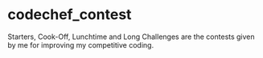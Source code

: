 # codechef_contest

Starters, Cook-Off, Lunchtime and Long Challenges are the contests given by me for improving my competitive coding.
